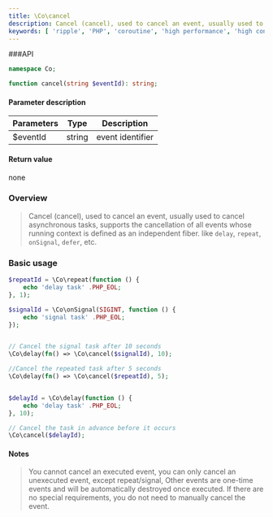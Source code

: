 ```yaml
---
title: \Co\cancel
description: Cancel (cancel), used to cancel an event, usually used to cancel asynchronous tasks, supports the cancellation of all events whose running context is defined as an independent fiber. Such as `delay`, `repeat`, `onSignal`, `defer`, etc.
keywords: [ 'ripple', 'PHP', 'coroutine', 'high performance', 'high concurrency', 'undo', 'cancel', 'asynchronous task' ]
---
```


###API

```php
namespace Co;

function cancel(string $eventId): string;
```

#### Parameter description

| Parameters | Type   | Description      |
|------------|--------|------------------|
| $eventId   | string | event identifier |

#### Return value

none

### Overview

> Cancel (cancel), used to cancel an event, usually used to cancel asynchronous tasks, supports the cancellation of all
> events whose running context is defined as an independent fiber. like
> `delay`, `repeat`, `onSignal`, `defer`, etc.

### Basic usage

```php
$repeatId = \Co\repeat(function () {
    echo 'delay task' .PHP_EOL;
}, 1);

$signalId = \Co\onSignal(SIGINT, function () {
    echo 'signal task' .PHP_EOL;
});


// Cancel the signal task after 10 seconds
\Co\delay(fn() => \Co\cancel($signalId), 10);

//Cancel the repeated task after 5 seconds
\Co\delay(fn() => \Co\cancel($repeatId), 5);


$delayId = \Co\delay(function () {
    echo 'delay task' .PHP_EOL;
}, 10);

// Cancel the task in advance before it occurs
\Co\cancel($delayId);
```

#### Notes

> You cannot cancel an executed event, you can only cancel an unexecuted event, except repeat/signal,
> Other events are one-time events and will be automatically destroyed once executed. If there are no special
> requirements, you do not need to manually cancel the event.
